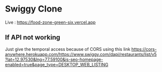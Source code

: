 # Swiggy Clone

Live : https://food-zone-green-six.vercel.app

## If API not working
Just give the temporal access because of CORS using this link
https://cors-anywhere.herokuapp.com/https://www.swiggy.com/dapi/restaurants/list/v5?lat=12.97530&lng=77.59100&is-seo-homepage-enabled=true&page_type=DESKTOP_WEB_LISTING
